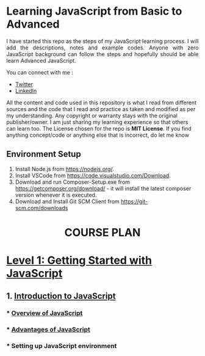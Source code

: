 # Learning JavaScript from Basic to Advanced

<p style="text-align:justify">I have started this repo as the steps of my JavaScript learning process. I will add the descriptions, notes and example codes. Anyone with zero JavaScript background can follow the steps and hopefully should be able learn Advanced JavaScript.

You can connect with me :
* [Twitter](https://twitter.com/kashif_umar)
* [LinkedIn](https://www.linkedin.com/in/kashif-umar/)

All the content and code used in this repository is what I read from different sources and the code that I read and practice as taken and modified as per my understanding. Any copyright or warranty stays with the original publisher/owner. I am just sharing my learning experience so that others can learn too. The License chosen for the repo is **MIT License**. If you find anything concept/code or anything else that is incorrect, do let me know 
</p>

## Environment Setup
1. Install Node.js from <a href='https://nodejs.org/' target='_blank'>https://nodejs.org/</a>.
2. Install VSCode from <a href='https://code.visualstudio.com/Download' target='_blank'>https://code.visualstudio.com/Download</a>.
3. Download and run Composer-Setup.exe from <a href='https://getcomposer.org/download/' target='_blank'>https://getcomposer.org/download/</a> - it will install the latest composer version whenever it is executed. 
4. Download and Install Git SCM Client from <a href='https://git-scm.com/downloads' target='_blank'>https://git-scm.com/downloads</a>

# <p style="text-align:center;">COURSE PLAN</p>

# [Level 1: Getting Started with JavaScript](https://github.com/kashifumar/javascript101/tree/main/level_01_getting_started_with_javascript)
## 1.	[Introduction to JavaScript](https://github.com/kashifumar/javascript101/tree/main/level_01_getting_started_with_javascript)
### * [Overview of JavaScript](https://github.com/kashifumar/javascript101/tree/main/level_01_getting_started_with_javascript/step01_introduction_to_java_script/01_overview_of_javascript)
### * [Advantages of JavaScript](https://github.com/kashifumar/learning-javascript/tree/main/level_01_getting_started_with_javascript/step01_introduction_to_java_script/02_advantages_of_javascript)
### * Setting up JavaScript environment
